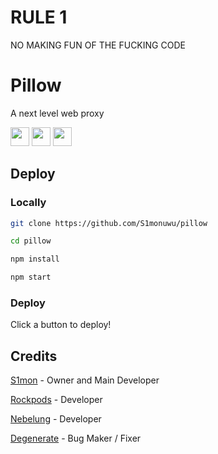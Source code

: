 # RULE 1
NO MAKING FUN OF THE FUCKING CODE

# Pillow
A next level web proxy

<a href="https://heroku.com/deploy?template=https://github.com/S1monuwu/pillow"><img height="30px" src="https://raw.githubusercontent.com/FogNetwork/Tsunami/main/deploy/heroku2.svg"><img></a>
<a href="https://repl.it/github/S1monuwu/pillow"><img height="30px" src="https://raw.githubusercontent.com/FogNetwork/Tsunami/main/deploy/replit2.svg"><img></a>
<a href="https://glitch.com/edit/#!/import/github/S1monuwu/pillow"><img height="30px" src="https://raw.githubusercontent.com/FogNetwork/Tsunami/main/deploy/glitch2.svg"><img></a>

## Deploy

### Locally

```sh
git clone https://github.com/S1monuwu/pillow

cd pillow

npm install

npm start
```

### Deploy

Click a button to deploy!

## Credits

[S1mon](https://github.com/S1monuwu) - Owner and Main Developer

[Rockpods](https://github.com/Rockpods) - Developer

[Nebelung](https://github.com/Nebelung-Dev) - Developer

[Degenerate](https://github.com/Degenerate0001) - Bug Maker / Fixer 
